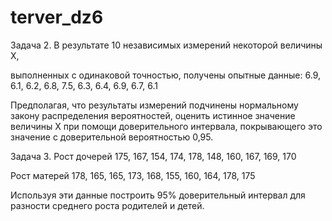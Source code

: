 # terver_dz6
Задача 2. В результате 10 независимых измерений некоторой величины X, 

выполненных с одинаковой точностью, получены опытные данные: 6.9, 6.1, 6.2, 6.8, 7.5, 6.3, 6.4, 6.9, 6.7, 6.1

Предполагая, что результаты измерений подчинены нормальному закону распределения вероятностей, 
оценить истинное значение величины X при помощи доверительного интервала, 
покрывающего это значение с доверительной вероятностью 0,95. 

Задача 3. 
Рост дочерей 175, 167, 154, 174, 178, 148, 160, 167, 169, 170

Рост матерей 178, 165, 165, 173, 168, 155, 160, 164, 178, 175

Используя эти данные построить 95% доверительный интервал для разности среднего роста родителей и детей.
